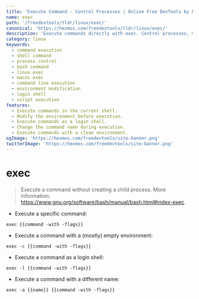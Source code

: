 ```yaml
---
title: 'Execute Command - Control Processes | Online Free DevTools by Hexmos'
name: exec
path: '/freedevtools/tldr/linux/exec/'
canonical: 'https://hexmos.com/freedevtools/tldr/linux/exec/'
description: 'Execute commands directly with exec. Control processes, modify environments, and run login shells. Free online tool, no registration required.'
category: linux
keywords:
  - command execution
  - shell command
  - process control
  - bash command
  - linux exec
  - macos exec
  - command line execution
  - environment modification
  - login shell
  - script execution
features:
  - Execute commands in the current shell.
  - Modify the environment before execution.
  - Execute commands as a login shell.
  - Change the command name during execution.
  - Execute commands with a clean environment.
ogImage: 'https://hexmos.com/freedevtools/site-banner.png'
twitterImage: 'https://hexmos.com/freedevtools/site-banner.png'
---
```


# exec

> Execute a command without creating a child process.
> More information: <https://www.gnu.org/software/bash/manual/bash.html#index-exec>.

- Execute a specific command:

`exec {{command -with -flags}}`

- Execute a command with a (mostly) empty environment:

`exec -c {{command -with -flags}}`

- Execute a command as a login shell:

`exec -l {{command -with -flags}}`

- Execute a command with a different name:

`exec -a {{name}} {{command -with -flags}}`
